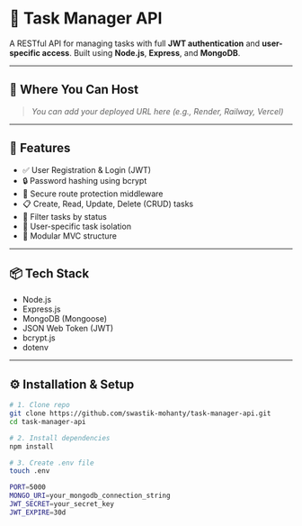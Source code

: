 # 📝 Task Manager API

A RESTful API for managing tasks with full **JWT authentication** and **user-specific access**. Built using **Node.js**, **Express**, and **MongoDB**.

---

## 🔗 Where You Can Host
> _You can add your deployed URL here (e.g., Render, Railway, Vercel)_

---

## 🚀 Features

- ✅ User Registration & Login (JWT)
- 🔒 Password hashing using bcrypt
- 🔐 Secure route protection middleware
- 📋 Create, Read, Update, Delete (CRUD) tasks
- 🔎 Filter tasks by status
- 👥 User-specific task isolation
- 📁 Modular MVC structure

---

## 📦 Tech Stack

- Node.js
- Express.js
- MongoDB (Mongoose)
- JSON Web Token (JWT)
- bcrypt.js
- dotenv

---

## ⚙️ Installation & Setup

```bash
# 1. Clone repo
git clone https://github.com/swastik-mohanty/task-manager-api.git
cd task-manager-api

# 2. Install dependencies
npm install

# 3. Create .env file
touch .env

PORT=5000
MONGO_URI=your_mongodb_connection_string
JWT_SECRET=your_secret_key
JWT_EXPIRE=30d
```

